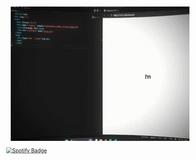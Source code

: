 <p align="center">
  <img src="https://raw.githubusercontent.com/yukiga/yukiga/main/wifi.gif" alt="Banner animado" />
</p>


  <a href="https://open.spotify.com/user/csybtkpherka78ejcnzam2leu?si=5385408bb5af4b7b" target="_blank">
    <img src="https://img.shields.io/badge/Spotify-1ED760.svg?style=for-the-badge&logo=spotify&logoColor=white" alt="Spotify Badge" />
  </a>
</p>
